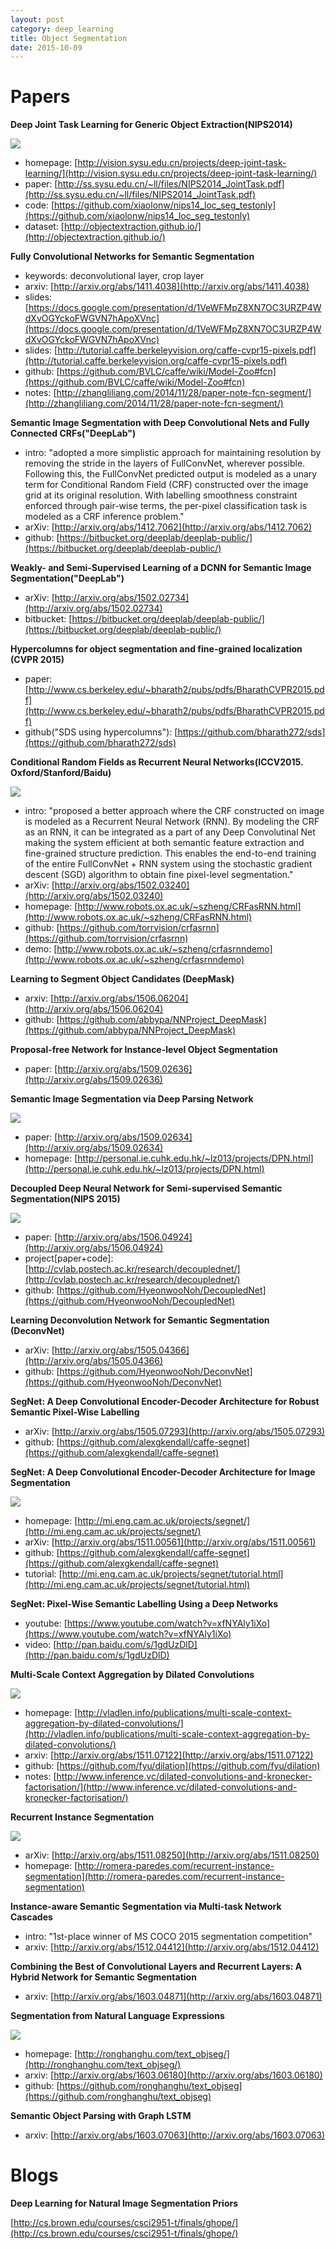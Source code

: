 ```yaml
---
layout: post
category: deep_learning
title: Object Segmentation
date: 2015-10-09
---
```


# Papers

**Deep Joint Task Learning for Generic Object Extraction(NIPS2014)**

![](http://vision.sysu.edu.cn/vision_sysu/wp-content/uploads/2013/05/%E5%B0%8FQ%E6%88%AA%E5%9B%BE-20141019095211.png)

- homepage: [http://vision.sysu.edu.cn/projects/deep-joint-task-learning/](http://vision.sysu.edu.cn/projects/deep-joint-task-learning/)
- paper: [http://ss.sysu.edu.cn/~ll/files/NIPS2014_JointTask.pdf](http://ss.sysu.edu.cn/~ll/files/NIPS2014_JointTask.pdf)
- code: [https://github.com/xiaolonw/nips14_loc_seg_testonly](https://github.com/xiaolonw/nips14_loc_seg_testonly)
- dataset: [http://objectextraction.github.io/](http://objectextraction.github.io/)

**Fully Convolutional Networks for Semantic Segmentation**

- keywords: deconvolutional layer, crop layer
- arxiv: [http://arxiv.org/abs/1411.4038](http://arxiv.org/abs/1411.4038)
- slides: [https://docs.google.com/presentation/d/1VeWFMpZ8XN7OC3URZP4WdXvOGYckoFWGVN7hApoXVnc](https://docs.google.com/presentation/d/1VeWFMpZ8XN7OC3URZP4WdXvOGYckoFWGVN7hApoXVnc)
- slides: [http://tutorial.caffe.berkeleyvision.org/caffe-cvpr15-pixels.pdf](http://tutorial.caffe.berkeleyvision.org/caffe-cvpr15-pixels.pdf)
- github: [https://github.com/BVLC/caffe/wiki/Model-Zoo#fcn](https://github.com/BVLC/caffe/wiki/Model-Zoo#fcn)
- notes: [http://zhangliliang.com/2014/11/28/paper-note-fcn-segment/](http://zhangliliang.com/2014/11/28/paper-note-fcn-segment/)

**Semantic Image Segmentation with Deep Convolutional Nets and Fully Connected CRFs("DeepLab")**

- intro: "adopted a more simplistic approach for maintaining resolution by removing
the stride in the layers of FullConvNet, wherever possible. 
Following this, the FullConvNet predicted output is modeled as 
a unary term for Conditional Random Field (CRF) constructed over 
the image grid at its original resolution. 
With labelling smoothness constraint enforced through pair-wise terms, 
the per-pixel classification task is modeled as a CRF inference problem."
- arXiv: [http://arxiv.org/abs/1412.7062](http://arxiv.org/abs/1412.7062)
- github: [https://bitbucket.org/deeplab/deeplab-public/](https://bitbucket.org/deeplab/deeplab-public/)

**Weakly- and Semi-Supervised Learning of a DCNN for Semantic Image Segmentation("DeepLab")**

- arXiv: [http://arxiv.org/abs/1502.02734](http://arxiv.org/abs/1502.02734)
- bitbucket: [https://bitbucket.org/deeplab/deeplab-public/](https://bitbucket.org/deeplab/deeplab-public/)

**Hypercolumns for object segmentation and fine-grained localization (CVPR 2015)**

- paper: [http://www.cs.berkeley.edu/~bharath2/pubs/pdfs/BharathCVPR2015.pdf](http://www.cs.berkeley.edu/~bharath2/pubs/pdfs/BharathCVPR2015.pdf)
- github("SDS using hypercolumns"): [https://github.com/bharath272/sds](https://github.com/bharath272/sds)

**Conditional Random Fields as Recurrent Neural Networks(ICCV2015. Oxford/Stanford/Baidu)**

![](http://www.robots.ox.ac.uk/~szheng/Res_CRFRNN/CRFasRNN.jpg)

- intro: "proposed a better approach where the CRF
constructed on image is modeled as a Recurrent Neural Network (RNN). 
By modeling the CRF as an RNN, it can be integrated as a part of any Deep Convolutinal Net 
making the system efficient at both semantic feature extraction
and fine-grained structure prediction. 
This enables the end-to-end training of the entire FullConvNet + RNN system
using the stochastic gradient descent (SGD) algorithm to obtain fine pixel-level segmentation."
- arXiv: [http://arxiv.org/abs/1502.03240](http://arxiv.org/abs/1502.03240)
- homepage: [http://www.robots.ox.ac.uk/~szheng/CRFasRNN.html](http://www.robots.ox.ac.uk/~szheng/CRFasRNN.html)
- github: [https://github.com/torrvision/crfasrnn](https://github.com/torrvision/crfasrnn)
- demo: [http://www.robots.ox.ac.uk/~szheng/crfasrnndemo](http://www.robots.ox.ac.uk/~szheng/crfasrnndemo)

**Learning to Segment Object Candidates (DeepMask)**

- arxiv: [http://arxiv.org/abs/1506.06204](http://arxiv.org/abs/1506.06204)
- github: [https://github.com/abbypa/NNProject_DeepMask](https://github.com/abbypa/NNProject_DeepMask)

**Proposal-free Network for Instance-level Object Segmentation**

- paper: [http://arxiv.org/abs/1509.02636](http://arxiv.org/abs/1509.02636)

**Semantic Image Segmentation via Deep Parsing Network**

![](http://personal.ie.cuhk.edu.hk/~lz013/projects/dpn/intro.png)

- paper: [http://arxiv.org/abs/1509.02634](http://arxiv.org/abs/1509.02634)
- homepage: [http://personal.ie.cuhk.edu.hk/~lz013/projects/DPN.html](http://personal.ie.cuhk.edu.hk/~lz013/projects/DPN.html)

**Decoupled Deep Neural Network for Semi-supervised Semantic Segmentation(NIPS 2015)**

![](http://cvlab.postech.ac.kr/research/decouplednet/images/overall.png)

- paper: [http://arxiv.org/abs/1506.04924](http://arxiv.org/abs/1506.04924)
- project[paper+code]: [http://cvlab.postech.ac.kr/research/decouplednet/](http://cvlab.postech.ac.kr/research/decouplednet/)
- github: [https://github.com/HyeonwooNoh/DecoupledNet](https://github.com/HyeonwooNoh/DecoupledNet)

**Learning Deconvolution Network for Semantic Segmentation (DeconvNet)**

- arXiv: [http://arxiv.org/abs/1505.04366](http://arxiv.org/abs/1505.04366)
- github: [https://github.com/HyeonwooNoh/DeconvNet](https://github.com/HyeonwooNoh/DeconvNet)

**SegNet: A Deep Convolutional Encoder-Decoder Architecture for Robust Semantic Pixel-Wise Labelling**

- arXiv: [http://arxiv.org/abs/1505.07293](http://arxiv.org/abs/1505.07293)
- github: [https://github.com/alexgkendall/caffe-segnet](https://github.com/alexgkendall/caffe-segnet)

**SegNet: A Deep Convolutional Encoder-Decoder Architecture for Image Segmentation**

![](http://mi.eng.cam.ac.uk/projects/segnet/images/segnet.png)

- homepage: [http://mi.eng.cam.ac.uk/projects/segnet/](http://mi.eng.cam.ac.uk/projects/segnet/)
- arXiv: [http://arxiv.org/abs/1511.00561](http://arxiv.org/abs/1511.00561)
- github: [https://github.com/alexgkendall/caffe-segnet](https://github.com/alexgkendall/caffe-segnet)
- tutorial: [http://mi.eng.cam.ac.uk/projects/segnet/tutorial.html](http://mi.eng.cam.ac.uk/projects/segnet/tutorial.html)

**SegNet: Pixel-Wise Semantic Labelling Using a Deep Networks**

- youtube: [https://www.youtube.com/watch?v=xfNYAly1iXo](https://www.youtube.com/watch?v=xfNYAly1iXo)
- video: [http://pan.baidu.com/s/1gdUzDlD](http://pan.baidu.com/s/1gdUzDlD)

**Multi-Scale Context Aggregation by Dilated Convolutions**

![](http://vladlen.info/wp-content/uploads/2016/02/dilated-convolutions1-894x263.png)

- homepage: [http://vladlen.info/publications/multi-scale-context-aggregation-by-dilated-convolutions/](http://vladlen.info/publications/multi-scale-context-aggregation-by-dilated-convolutions/)
- arxiv: [http://arxiv.org/abs/1511.07122](http://arxiv.org/abs/1511.07122)
- github: [https://github.com/fyu/dilation](https://github.com/fyu/dilation)
- notes: [http://www.inference.vc/dilated-convolutions-and-kronecker-factorisation/](http://www.inference.vc/dilated-convolutions-and-kronecker-factorisation/)

**Recurrent Instance Segmentation**

![](http://romera-paredes.com/wp-content/uploads/2015/12/RIS.png)
	
- arXiv: [http://arxiv.org/abs/1511.08250](http://arxiv.org/abs/1511.08250)
- homepage: [http://romera-paredes.com/recurrent-instance-segmentation](http://romera-paredes.com/recurrent-instance-segmentation)

**Instance-aware Semantic Segmentation via Multi-task Network Cascades**

- intro: "1st-place winner of MS COCO 2015 segmentation competition"
- arxiv: [http://arxiv.org/abs/1512.04412](http://arxiv.org/abs/1512.04412)

**Combining the Best of Convolutional Layers and Recurrent Layers: A Hybrid Network for Semantic Segmentation**

- arxiv: [http://arxiv.org/abs/1603.04871](http://arxiv.org/abs/1603.04871)

**Segmentation from Natural Language Expressions**

![](http://ronghanghu.com/wp-content/uploads/text_objseg_method-768x331.jpg)

- homepage: [http://ronghanghu.com/text_objseg/](http://ronghanghu.com/text_objseg/)
- arxiv: [http://arxiv.org/abs/1603.06180](http://arxiv.org/abs/1603.06180)
- github: [https://github.com/ronghanghu/text_objseg](https://github.com/ronghanghu/text_objseg)

**Semantic Object Parsing with Graph LSTM**

- arxiv: [http://arxiv.org/abs/1603.07063](http://arxiv.org/abs/1603.07063)

# Blogs

**Deep Learning for Natural Image Segmentation Priors**

[http://cs.brown.edu/courses/csci2951-t/finals/ghope/](http://cs.brown.edu/courses/csci2951-t/finals/ghope/)